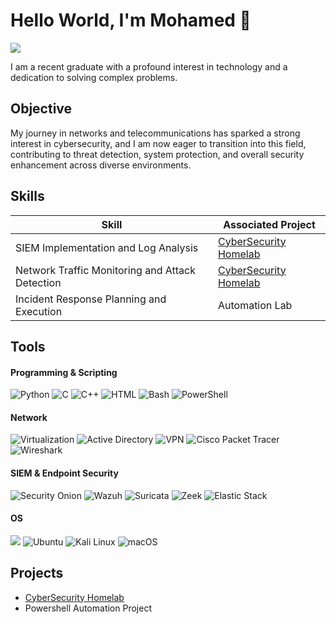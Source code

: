 # Hello World, I'm Mohamed 👋
<a href="https://www.linkedin.com/in/mohamed-el-ghamry/"><img src="https://img.shields.io/badge/-LinkedIn-0072b1?&style=for-the-badge&logo=linkedin&logoColor=white" /></a>

I am a recent graduate with a profound interest in technology and a dedication to solving complex problems.

## Objective
My journey in networks and telecommunications has sparked a strong interest in cybersecurity, and I am now eager to transition into this field, contributing to threat detection, system protection, and overall security enhancement across diverse environments.


## Skills

| Skill                                         | Associated Project         |
|-----------------------------------------------|----------------------------|
| SIEM Implementation and Log Analysis          | <a href="https://github.com/Mohamed-el-ghamry/Cybersecurity-Homelab">CyberSecurity Homelab</a>|
| Network Traffic Monitoring and Attack Detection | <a href="https://github.com/Mohamed-el-ghamry/Cybersecurity-Homelab">CyberSecurity Homelab</a>|
| Incident Response Planning and Execution      |  Automation Lab|


## Tools

#### Programming & Scripting
<div> 
  <img src="https://img.shields.io/badge/Python-3776AB?logo=python&logoColor=fff" alt="Python">
  <img src="https://img.shields.io/badge/C-00599C?logo=c&logoColor=white" alt="C">
 <img src="https://img.shields.io/badge/C++-%2300599C.svg?logo=c%2B%2B&logoColor=white" alt="C++">
 <img src="https://img.shields.io/badge/HTML-%23E34F26.svg?logo=html5&logoColor=white" alt="HTML">
 <img src="https://img.shields.io/badge/Bash-4EAA25?logo=gnubash&logoColor=fff" alt="Bash">
<img src="https://img.shields.io/badge/PowerShell-2E2C2F?logo=powershell&logoColor=white" alt="PowerShell">

</div>

#### Network

<div> 
<img src="https://img.shields.io/badge/Virtualization-0056A1?logo=vmware&logoColor=white" alt="Virtualization">
<img src="https://img.shields.io/badge/Active%20Directory-0078D4?logo=microsoft&logoColor=white" alt="Active Directory">
<img src="https://img.shields.io/badge/VPN-4A90E2?logo=cloudflare&logoColor=white" alt="VPN">
<img src="https://img.shields.io/badge/Cisco%20Packet%20Tracer-1D69E0?logo=cisco&logoColor=white" alt="Cisco Packet Tracer">
<img src="https://img.shields.io/badge/Wireshark-167B87?logo=wireshark&logoColor=white" alt="Wireshark">

</div>


#### SIEM & Endpoint Security
<div> 
<img src="https://img.shields.io/badge/Security%20Onion-004C54?logo=security-onion&logoColor=white" alt="Security Onion">
<img src="https://img.shields.io/badge/Wazuh-1E1E1E?logo=wazuh&logoColor=white" alt="Wazuh">
<img src="https://img.shields.io/badge/Suricata-00B1A7?logo=suricata&logoColor=white" alt="Suricata">
<img src="https://img.shields.io/badge/Zeek-003C52?logo=zeek&logoColor=white" alt="Zeek">
<img src="https://img.shields.io/badge/Elastic%20Stack-005571?logo=elastic&logoColor=white" alt="Elastic Stack">

</div>

#### OS
<div> 
  <img src="https://custom-icon-badges.demolab.com/badge/Windows-0078D6?logo=windows11&logoColor=white"/>
  <img src="https://img.shields.io/badge/Ubuntu-E95420?logo=ubuntu&logoColor=white" alt="Ubuntu">
  <img src="https://img.shields.io/badge/Kali%20Linux-557C94?logo=kalilinux&logoColor=fff" alt="Kali Linux">
  <img src="https://img.shields.io/badge/macOS-000000?logo=apple&logoColor=F0F0F0" alt="macOS">
</div>


## Projects
- <a href="https://github.com/Mohamed-el-ghamry/Cybersecurity-Homelab">CyberSecurity Homelab</a>
- Powershell Automation Project
